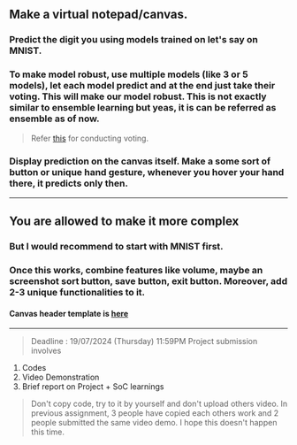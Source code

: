 ## Make a virtual notepad/canvas.
### Predict the digit you using models trained on let's say on MNIST.
### To make model robust, use multiple models (like 3 or 5 models), let each model predict and at the end just take their voting. This will make our model robust. This is not exactly similar to ensemble learning but yeas, it is can be referred as ensemble as of now.
> Refer [this](https://github.com/shoryasethia/Virtual_Notepad/blob/main/Week6/voting.ipynb) for conducting voting.
### Display prediction on the canvas itself. Make a some sort of button or unique hand gesture, whenever you hover your hand there, it predicts only then.
__________________________________
## You are allowed to make it more complex
### But I would recommend to start with MNIST first.
### Once this works, combine features like volume, maybe an screenshot sort button, save button, exit button. Moreover, add 2-3 unique functionalities to it.
#### Canvas header template is [here](https://github.com/shoryasethia/Virtual_Notepad/tree/main/Week6/Project/VLPD-Notepad)
__________________________________
> Deadline : 19/07/2024 (Thursday) 11:59PM
Project submission involves
1. Codes
2. Video Demonstration
3. Brief report on Project + SoC learnings
> Don't copy code, try to it by yourself and don't upload others video. In previous assignment, 3 people have copied each others work and 2 people submitted the same video demo. I hope this doesn't happen this time. 

